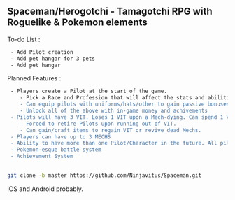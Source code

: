 ## Spaceman/Herogotchi - Tamagotchi RPG with Roguelike & Pokemon elements

To-do List :
```bash
 - Add Pilot creation
 - Add pet hangar for 3 pets
 - Add pet hangar
```
Planned Features :
```bash
 - Players create a Pilot at the start of the game. 
	- Pick a Race and Profession that will affect the stats and abilities of the Pilot's pets.
	- Can equip pilots with uniforms/hats/other to gain passive bonuses.
	- Unlock all of the above with in-game money and achivements
 - Pilots will have 3 VIT. Loses 1 VIT upon a Mech-dying. Can spend 1 VIT to revive Mechs too. 
	- Forced to retire Pilots upon running out of VIT.
	- Can gain/craft items to regain VIT or revive dead Mechs.
 - Players can have up to 3 MECHS
 - Ability to have more than one Pilot/Character in the future. All pilots will control the same mechs.
 - Pokemon-esque battle system
 - Achievement System
 
```

```bash
git clone -b master https://github.com/Ninjavitus/Spaceman.git
```

iOS and Android probably.